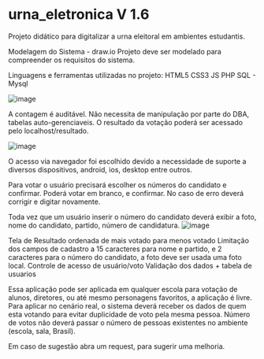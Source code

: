 # urna_eletronica V 1.6 

Projeto didático para digitalizar a urna eleitoral em ambientes estudantis.

Modelagem do Sistema - draw.io
Projeto deve ser modelado para compreender os requisitos do sistema.

Linguagens e ferramentas utilizadas no projeto:
  HTML5
  CSS3
  JS
  PHP
  SQL - Mysql

![image](https://github.com/user-attachments/assets/161c4643-70ed-4346-8a59-34be7cc98936)


  A contagem é auditável. Não necessita de manipulação por parte do DBA, tabelas auto-gerenciaveis.
  O resultado da votação poderá ser acessado pelo localhost/resultado.

![image](https://github.com/user-attachments/assets/2bef932a-ccf0-47aa-96fd-6156203deef7)

  O acesso via navegador foi escolhido devido a necessidade de suporte a diversos dispositivos, android, ios, desktop entre outros.

  Para votar o usuário precisará escolher os números do candidato e confirmar. Poderá votar em branco, e confirmar.
  No caso de erro deverá corrigir e digitar novamente.

  Toda vez que um usuário inserir o número do candidato deverá exibir a foto, nome do candidato, partido, número de candidatura.
![image](https://github.com/user-attachments/assets/2e75a9de-247f-464d-953d-9d5e0e4ff177)

Tela de Resultado ordenada de mais votado para menos votado
Limitação dos campos de cadastro a 15 caracteres para nome e partido, e 2 caracteres para o número do candidato, a foto deve ser usada uma foto local.
Controle de acesso de usuário/voto
Validação dos dados + tabela de usuarios

Essa aplicação pode ser aplicada em qualquer escola para votação de alunos, diretores, ou até mesmo personagens favoritos, a aplicação é livre.
Para aplicar no cenário real, o sistema deverá receber os dados de quem esta votando para evitar duplicidade de voto pela mesma pessoa.
Número de votos não deverá passar o número de pessoas existentes no ambiente (escola, sala, Brasil).

Em caso de sugestão abra um request, para sugerir uma melhoria.
